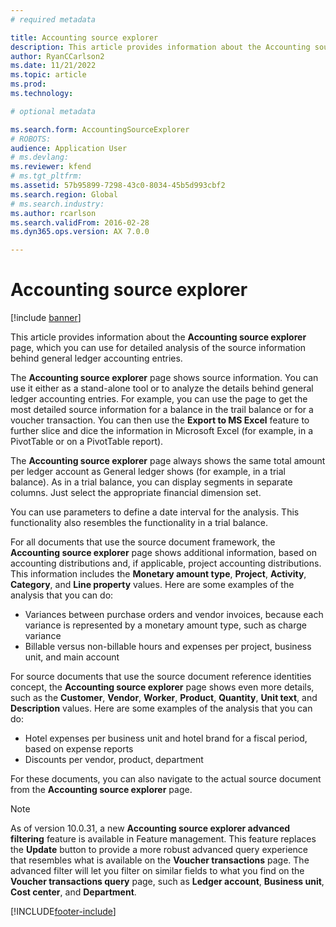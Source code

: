 ```yaml
---
# required metadata

title: Accounting source explorer
description: This article provides information about the Accounting source explorer page, which you can use for detailed analysis of the source information behind general ledger accounting entries.
author: RyanCCarlson2
ms.date: 11/21/2022
ms.topic: article
ms.prod: 
ms.technology: 

# optional metadata

ms.search.form: AccountingSourceExplorer
# ROBOTS: 
audience: Application User
# ms.devlang: 
ms.reviewer: kfend
# ms.tgt_pltfrm: 
ms.assetid: 57b95899-7298-43c0-8034-45b5d993cbf2
ms.search.region: Global
# ms.search.industry: 
ms.author: rcarlson
ms.search.validFrom: 2016-02-28
ms.dyn365.ops.version: AX 7.0.0

---
```


# Accounting source explorer

[!include [banner](../includes/banner.md)]

This article provides information about the **Accounting source explorer** page, which you can use for detailed analysis of the source information behind general ledger accounting entries.

The **Accounting source explorer** page shows source information. You can use it either as a stand-alone tool or to analyze the details behind general ledger accounting entries. For example, you can use the page to get the most detailed source information for a balance in the trail balance or for a voucher transaction. You can then use the **Export to MS Excel** feature to further slice and dice the information in Microsoft Excel (for example, in a PivotTable or on a PivotTable report).

The **Accounting source explorer** page always shows the same total amount per ledger account as General ledger shows (for example, in a trial balance). As in a trial balance, you can display segments in separate columns. Just select the appropriate financial dimension set. 

You can use parameters to define a date interval for the analysis. This functionality also resembles the functionality in a trial balance.

For all documents that use the source document framework, the **Accounting source explorer** page shows additional information, based on accounting distributions and, if applicable, project accounting distributions. This information includes the **Monetary amount type**, **Project**, **Activity**, **Category**, and **Line property** values. Here are some examples of the analysis that you can do:

- Variances between purchase orders and vendor invoices, because each variance is represented by a monetary amount type, such as charge variance
- Billable versus non-billable hours and expenses per project, business unit, and main account

For source documents that use the source document reference identities concept, the **Accounting source explorer** page shows even more details, such as the **Customer**, **Vendor**, **Worker**, **Product**, **Quantity**, **Unit text**, and **Description** values. Here are some examples of the analysis that you can do:

- Hotel expenses per business unit and hotel brand for a fiscal period, based on expense reports
- Discounts per vendor, product, department

For these documents, you can also navigate to the actual source document from the **Accounting source explorer** page.

> [!NOTE]
> As of version 10.0.31, a new **Accounting source explorer advanced filtering** feature is available in Feature management. This feature replaces the **Update** button to provide a more robust advanced query experience that resembles what is available on the **Voucher transactions** page. The advanced filter will let you filter on similar fields to what you find on the **Voucher transactions query** page, such as **Ledger account**, **Business unit**, **Cost center**, and **Department**. 

[!INCLUDE[footer-include](../../includes/footer-banner.md)]
